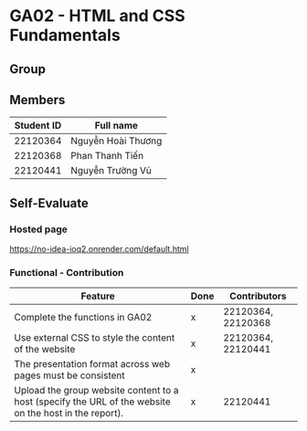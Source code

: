 # GA02 - HTML and CSS Fundamentals

## Group

## Members

| Student ID | Full name          |
| ---------- | ------------------ |
| 22120364   | Nguyễn Hoài Thương |
| 22120368   | Phan Thanh Tiến    |
| 22120441   | Nguyễn Trường Vũ   |

## Self-Evaluate

### Hosted page

https://no-idea-ioq2.onrender.com/default.html

### Functional - Contribution

| Feature                                                                                                | Done | Contributors       |
| ------------------------------------------------------------------------------------------------------ | ---- | ------------------ |
| Complete the functions in GA02                                                                         | x    | 22120364, 22120368 |
| Use external CSS to style the content of the website                                                   | x    | 22120364, 22120441 |
| The presentation format across web pages must be consistent                                            | x    |                    |
| Upload the group website content to a host (specify the URL of the website on the host in the report). | x    | 22120441           |

